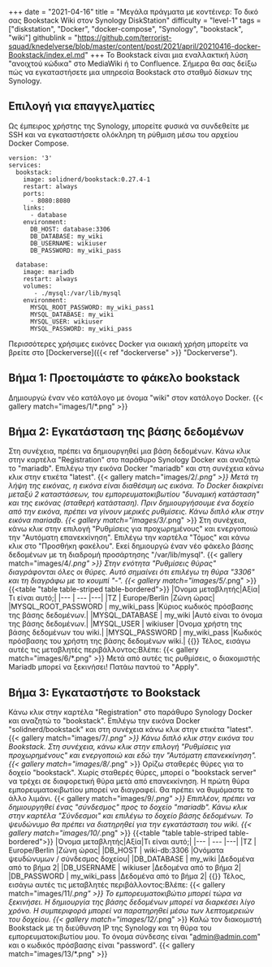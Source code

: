 +++
date = "2021-04-16"
title = "Μεγάλα πράγματα με κοντέινερ: Το δικό σας Bookstack Wiki στον Synology DiskStation"
difficulty = "level-1"
tags = ["diskstation", "Docker", "docker-compose", "Synology", "bookstack", "wiki"]
githublink = "https://github.com/terrorist-squad/knedelverse/blob/master/content/post/2021/april/20210416-docker-Bookstack/index.el.md"
+++
Το Bookstack είναι μια εναλλακτική λύση "ανοιχτού κώδικα" στο MediaWiki ή το Confluence. Σήμερα θα σας δείξω πώς να εγκαταστήσετε μια υπηρεσία Bookstack στο σταθμό δίσκων της Synology.
## Επιλογή για επαγγελματίες
Ως έμπειρος χρήστης της Synology, μπορείτε φυσικά να συνδεθείτε με SSH και να εγκαταστήσετε ολόκληρη τη ρύθμιση μέσω του αρχείου Docker Compose.
```
version: '3'
services:
  bookstack:
    image: solidnerd/bookstack:0.27.4-1
    restart: always
    ports:
      - 8080:8080
    links:
      - database
    environment:
      DB_HOST: database:3306
      DB_DATABASE: my_wiki
      DB_USERNAME: wikiuser
      DB_PASSWORD: my_wiki_pass
      
  database:
    image: mariadb
    restart: always
    volumes:
       - ./mysql:/var/lib/mysql
    environment:
      MYSQL_ROOT_PASSWORD: my_wiki_pass1
      MYSQL_DATABASE: my_wiki
      MYSQL_USER: wikiuser
      MYSQL_PASSWORD: my_wiki_pass

```
Περισσότερες χρήσιμες εικόνες Docker για οικιακή χρήση μπορείτε να βρείτε στο [Dockerverse]({{< ref "dockerverse" >}} "Dockerverse").
## Βήμα 1: Προετοιμάστε το φάκελο bookstack
Δημιουργώ έναν νέο κατάλογο με όνομα "wiki" στον κατάλογο Docker.
{{< gallery match="images/1/*.png" >}}

## Βήμα 2: Εγκατάσταση της βάσης δεδομένων
Στη συνέχεια, πρέπει να δημιουργηθεί μια βάση δεδομένων. Κάνω κλικ στην καρτέλα "Registration" στο παράθυρο Synology Docker και αναζητώ το "mariadb". Επιλέγω την εικόνα Docker "mariadb" και στη συνέχεια κάνω κλικ στην ετικέτα "latest".
{{< gallery match="images/2/*.png" >}}
Μετά τη λήψη της εικόνας, η εικόνα είναι διαθέσιμη ως εικόνα. Το Docker διακρίνει μεταξύ 2 καταστάσεων, του εμπορευματοκιβωτίου "δυναμική κατάσταση" και της εικόνας (σταθερή κατάσταση). Πριν δημιουργήσουμε ένα δοχείο από την εικόνα, πρέπει να γίνουν μερικές ρυθμίσεις. Κάνω διπλό κλικ στην εικόνα mariadb.
{{< gallery match="images/3/*.png" >}}
Στη συνέχεια, κάνω κλικ στην επιλογή "Ρυθμίσεις για προχωρημένους" και ενεργοποιώ την "Αυτόματη επανεκκίνηση". Επιλέγω την καρτέλα "Τόμος" και κάνω κλικ στο "Προσθήκη φακέλου". Εκεί δημιουργώ έναν νέο φάκελο βάσης δεδομένων με τη διαδρομή προσάρτησης "/var/lib/mysql".
{{< gallery match="images/4/*.png" >}}
Στην ενότητα "Ρυθμίσεις θύρας" διαγράφονται όλες οι θύρες. Αυτό σημαίνει ότι επιλέγω τη θύρα "3306" και τη διαγράφω με το κουμπί "-".
{{< gallery match="images/5/*.png" >}}
{{<table "table table-striped table-bordered">}}
|Όνομα μεταβλητής|Αξία|Τι είναι αυτό;|
|--- | --- |---|
|TZ	| Europe/Berlin |Ζώνη ώρας|
|MYSQL_ROOT_PASSWORD	|  my_wiki_pass |Κύριος κωδικός πρόσβασης της βάσης δεδομένων.|
|MYSQL_DATABASE | 	my_wiki	|Αυτό είναι το όνομα της βάσης δεδομένων.|
|MYSQL_USER	|  wikiuser	|Όνομα χρήστη της βάσης δεδομένων του wiki.|
|MYSQL_PASSWORD	|  my_wiki_pass	|Κωδικός πρόσβασης του χρήστη της βάσης δεδομένων wiki.|
{{</table>}}
Τέλος, εισάγω αυτές τις μεταβλητές περιβάλλοντος:Βλέπε:
{{< gallery match="images/6/*.png" >}}
Μετά από αυτές τις ρυθμίσεις, ο διακομιστής Mariadb μπορεί να ξεκινήσει! Πατάω παντού το "Apply".
## Βήμα 3: Εγκαταστήστε το Bookstack
Κάνω κλικ στην καρτέλα "Registration" στο παράθυρο Synology Docker και αναζητώ το "bookstack". Επιλέγω την εικόνα Docker "solidnerd/bookstack" και στη συνέχεια κάνω κλικ στην ετικέτα "latest".
{{< gallery match="images/7/*.png" >}}
Κάνω διπλό κλικ στην εικόνα του Bookstack. Στη συνέχεια, κάνω κλικ στην επιλογή "Ρυθμίσεις για προχωρημένους" και ενεργοποιώ και εδώ την "Αυτόματη επανεκκίνηση".
{{< gallery match="images/8/*.png" >}}
Ορίζω σταθερές θύρες για το δοχείο "bookstack". Χωρίς σταθερές θύρες, μπορεί ο "bookstack server" να τρέχει σε διαφορετική θύρα μετά από επανεκκίνηση. Η πρώτη θύρα εμπορευματοκιβωτίου μπορεί να διαγραφεί. Θα πρέπει να θυμόμαστε το άλλο λιμάνι.
{{< gallery match="images/9/*.png" >}}
Επιπλέον, πρέπει να δημιουργηθεί ένας "σύνδεσμος" προς το δοχείο "mariadb". Κάνω κλικ στην καρτέλα "Σύνδεσμοι" και επιλέγω το δοχείο βάσης δεδομένων. Το ψευδώνυμο θα πρέπει να διατηρηθεί για την εγκατάσταση του wiki.
{{< gallery match="images/10/*.png" >}}
{{<table "table table-striped table-bordered">}}
|Όνομα μεταβλητής|Αξία|Τι είναι αυτό;|
|--- | --- |---|
|TZ	| Europe/Berlin |Ζώνη ώρας|
|DB_HOST	| wiki-db:3306	|Ονόματα ψευδώνυμων / σύνδεσμος δοχείου|
|DB_DATABASE	| my_wiki |Δεδομένα από το βήμα 2|
|DB_USERNAME	| wikiuser |Δεδομένα από το βήμα 2|
|DB_PASSWORD	| my_wiki_pass	|Δεδομένα από το βήμα 2|
{{</table>}}
Τέλος, εισάγω αυτές τις μεταβλητές περιβάλλοντος:Βλέπε:
{{< gallery match="images/11/*.png" >}}
Το εμπορευματοκιβώτιο μπορεί τώρα να ξεκινήσει. Η δημιουργία της βάσης δεδομένων μπορεί να διαρκέσει λίγο χρόνο. Η συμπεριφορά μπορεί να παρατηρηθεί μέσω των λεπτομερειών του δοχείου.
{{< gallery match="images/12/*.png" >}}
Καλώ τον διακομιστή Bookstack με τη διεύθυνση IP της Synology και τη θύρα του εμπορευματοκιβωτίου μου. Το όνομα σύνδεσης είναι "admin@admin.com" και ο κωδικός πρόσβασης είναι "password".
{{< gallery match="images/13/*.png" >}}

